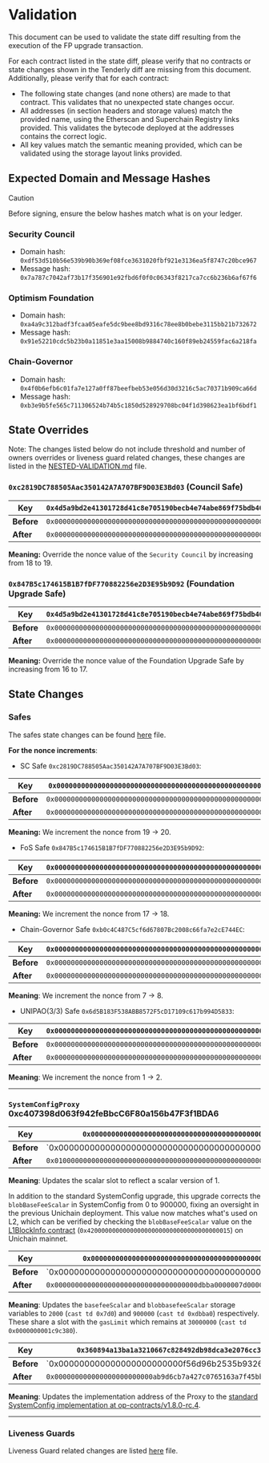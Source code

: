 # Validation

This document can be used to validate the state diff resulting from the execution of the FP upgrade transaction.

For each contract listed in the state diff, please verify that no contracts or state changes shown in the Tenderly diff are missing from this document. Additionally, please verify that for each contract:

- The following state changes (and none others) are made to that contract. This validates that no unexpected state changes occur.
- All addresses (in section headers and storage values) match the provided name, using the Etherscan and Superchain Registry links provided. This validates the bytecode deployed at the addresses contains the correct logic.
- All key values match the semantic meaning provided, which can be validated using the storage layout links provided.

## Expected Domain and Message Hashes

> [!CAUTION]
> Before signing, ensure the below hashes match what is on your ledger.
> ### Security Council
> - Domain hash: `0xdf53d510b56e539b90b369ef08fce3631020fbf921e3136ea5f8747c20bce967`
> - Message hash: `0x7a787c7042af73b17f356901e92fbd6f0f0c06343f8217ca7cc6b236b6af67f6`
> ### Optimism Foundation
> - Domain hash: `0xa4a9c312badf3fcaa05eafe5dc9bee8bd9316c78ee8b0bebe3115bb21b732672`
> - Message hash: `0x91e52210cdc5b23b0a11851e3aa15008b9884740c160f89eb24559fac6a218fa`
> ### Chain-Governor
> - Domain hash: `0x4f0b6efb6c01fa7e127a0ff87beefbeb53e056d30d3216c5ac70371b909ca66d`
> - Message hash: `0xb3e9b5fe565c711306524b74b5c1850d528929708bc04f1d398623ea1bf6bdf1`


## State Overrides
Note: The changes listed below do not include threshold and number of owners overrides or liveness guard related changes, these changes are listed in the [NESTED-VALIDATION.md](../../../NESTED-VALIDATION.md) file.


 
### `0xc2819DC788505Aac350142A7A707BF9D03E3Bd03` (Council Safe)
 | **Key** | `0x4d5a9bd2e41301728d41c8e705190becb4e74abe869f75bdb405b63716a35f9e` |
 |---------|----------------------------------------------------------------------------------|
 | **Before** | `0x0000000000000000000000000000000000000000000000000000000000000005` |
 | **After** | `0x0000000000000000000000000000000000000000000000000000000000000013` |

**Meaning:** Override the nonce value of the `Security Council` by increasing from 18 to 19.


### `0x847B5c174615B1B7fDF770882256e2D3E95b9D92` (Foundation Upgrade Safe)
 | **Key** | `0x4d5a9bd2e41301728d41c8e705190becb4e74abe869f75bdb405b63716a35f9e` |
 |---------|----------------------------------------------------------------------------------|
 | **Before** | `0x0000000000000000000000000000000000000000000000000000000000000005` |
 | **After** | `0x0000000000000000000000000000000000000000000000000000000000000011` |

**Meaning:** Override the nonce value of the Foundation Upgrade Safe by increasing from 16 to 17.

## State Changes

### Safes 
The safes state changes can be found [here](../../../NESTED-VALIDATION.md#gnosissafeproxy---approvedhashes-mapping-update) file.

**For the nonce increments**:

- SC Safe `0xc2819DC788505Aac350142A7A707BF9D03E3Bd03`:

 | **Key** | `0x0000000000000000000000000000000000000000000000000000000000000005` |
 |---------|----------------------------------------------------------------------------------|
 | **Before** | `0x00000000000000000000000000000000000000000000000000000000000000013` |
 | **After** | `0x00000000000000000000000000000000000000000000000000000000000000014` |
 
**Meaning:** We increment the nonce from 19 -> 20. 

- FoS Safe `0x847B5c174615B1B7fDF770882256e2D3E95b9D92`:

 | **Key** | `0x0000000000000000000000000000000000000000000000000000000000000005` |
 |---------|----------------------------------------------------------------------------------|
 | **Before** | `0x0000000000000000000000000000000000000000000000000000000000000011` |
 | **After** | `0x0000000000000000000000000000000000000000000000000000000000000012` |

**Meaning:** We increment the nonce from 17 -> 18. 

- Chain-Governor Safe `0xb0c4C487C5cf6d67807Bc2008c66fa7e2cE744EC`:

 | **Key** | `0x0000000000000000000000000000000000000000000000000000000000000005` |
 |---------|----------------------------------------------------------------------------------|
 | **Before** | `0x0000000000000000000000000000000000000000000000000000000000000007` |
 | **After** | `0x0000000000000000000000000000000000000000000000000000000000000008` |

**Meaning**: We increment the nonce from 7 -> 8. 

- UNIPAO(3/3) Safe `0x6d5B183F538ABB8572F5cD17109c617b994D5833`:

 | **Key** | `0x0000000000000000000000000000000000000000000000000000000000000005` |
 |---------|----------------------------------------------------------------------------------|
 | **Before** | `0x0000000000000000000000000000000000000000000000000000000000000001` |
 | **After** | `0x0000000000000000000000000000000000000000000000000000000000000002` |

**Meaning**: We increment the nonce from 1 -> 2. 


---
### `SystemConfigProxy` 0xc407398d063f942feBbcC6F80a156b47F3f1BDA6

 | **Key** | `0x0000000000000000000000000000000000000000000000000000000000000066` |
 |---------|----------------------------------------------------------------------------------|
 | **Before** | `0x00000000000000000000000000000000000000000000000000000000000dbba0 |
 | **After** | `0x010000000000000000000000000000000000000000000000000dbba0000007d0` |

**Meaning**: Updates the scalar slot to reflect a scalar version of 1. 


In addition to the standard SystemConfig upgrade, this upgrade corrects the `blobBaseFeeScalar` in SystemConfig from 0 to 900000, fixing an oversight in the previous Unichain deployment. This value now matches what's used on L2, which can be verified by checking the `blobBaseFeeScalar` value on the [L1BlockInfo contract]([url](https://unichain.blockscout.com/address/0x4200000000000000000000000000000000000015?tab=read_write_proxy&source_address=0xc0d3C0D3C0D3c0D3C0D3C0d3C0D3c0D3c0d30015#0x68d5dca6)) (`0x4200000000000000000000000000000000000015`) on Unichain mainnet.

 | **Key** | `0x0000000000000000000000000000000000000000000000000000000000000068` |
 |---------|----------------------------------------------------------------------------------|
 | **Before** | `0x0000000000000000000000000000000000000000000000000000000001c9c380 |
 | **After** | `0x00000000000000000000000000000000000dbba0000007d00000000001c9c380` |

**Meaning**: Updates the `basefeeScalar` and `blobbasefeeScalar` storage variables to `2000` (`cast td 0x7d0`) and `900000` (`cast td 0xdbba0`) respectively. These share a slot with the `gasLimit` which remains at `30000000` (`cast td 0x0000000001c9c380`).

 | **Key** | `0x360894a13ba1a3210667c828492db98dca3e2076cc3735a920a3ca505d382bbc` |
 |---------|----------------------------------------------------------------------------------|
 | **Before** | `0x000000000000000000000000f56d96b2535b932656d3c04ebf51babff241d886 |
 | **After** | `0x000000000000000000000000ab9d6cb7a427c0765163a7f45bb91cafe5f2d375` |

**Meaning**: Updates the implementation address of the Proxy to the [standard SystemConfig implementation at op-contracts/v1.8.0-rc.4](https://github.com/ethereum-optimism/superchain-registry/blob/e2d3490729b20a649281899c2c286e6e12db57f3/validation/standard/standard-versions-mainnet.toml#L9).

---
### Liveness Guards
Liveness Guard related changes are listed [here](../../../NESTED-VALIDATION.md#liveness-guard-security-council-safe-or-unichain-operation-safe-only) file.
